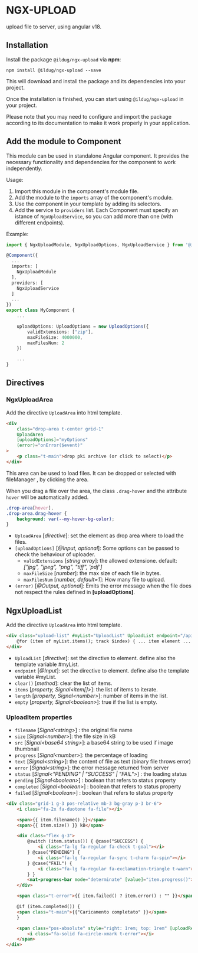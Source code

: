 # NGX-UPLOAD

upload file to server, using angular v18.

## Installation

Install the package `@ildug/ngx-upload` via **npm**:

```shell
npm install @ildug/ngx-upload --save
```

This will download and install the package and its dependencies into your project.

Once the installation is finished, you can start using `@ildug/ngx-upload` in your project.

Please note that you may need to configure and import the package according to its documentation to make it work properly in your application.

## Add the module to Component

This module can be used in standalone Angular component.
It provides the necessary functionality and dependencies for the component to work independently.

Usage:

1. Import this module in the component's module file.
2. Add the module to the `imports` array of the component's module.
3. Use the component in your template by adding its selectors.
4. Add the service to `providers` list. Each Component must specify an istance of `NgxUploadService`, so you can add more than one (with different endpoints).

Example:

```typescript
import { NgxUploadModule, NgxUploadOptions, NgxUploadService } from '@ildug/ngx-upload';

@Component({
  ...
  imports: [
    NgxUploadModule
  ],
  providers: [
    NgxUploadService
  ]
  ...
})
export class MyComponent { 
    ... 

    uploadOptions: UploadOptions = new UploadOptions({
        validExtensions: ["zip"],
        maxFileSize: 4000000,
        maxFilesNum: 2
    })

    ... 
}
```

## Directives

### NgxUploadArea

Add the directive `UploadArea` into html template.

```html
<div
    class="drop-area t-center grid-1"
    UploadArea
    [uploadOptions]="myOptions"
    (error)="onError($event)"
>
    <p class="t-main">drop pki archive (or click to select)</p>
</div>
```

This area can be used to load files.
It can be dropped or selected with fileManager , by clicking the area.

When you drag a file over the area, the class `.drag-hover` and the attribute `hover` will be automatically added.

```css
.drop-area[hover],
.drop-area.drag-hover {
    background: var(--my-hover-bg-color);
}
```

-   `UploadArea` [*directive*]: set the element as drop area where to load the files.
-   `[uploadOptions]` [*@Input, optional*]: Some options can be passed to check the behaviour of uploader.
    -   `validExtensions` [*string array*]: the allowed extensione. default: _["jpg", "jpeg", "png", "tiff", 'pdf']_
    -   `maxFileSize` [*number*]: the max size of each file in bytes.
    -   `maxFilesNum` [*number, default=1*]: How many file to upload.
-   `(error)` [*@Output, optional*]: Emits the error message when the file does not respect the rules defined in **[uploadOptions]**.

## NgxUploadList

Add the directive `UploadArea` into html template.

```html
<div class="upload-list" #myList="UploadList" UploadList endpoint="/api/pki/import/archive">
    @for (item of myList.items(); track $index) { ... item element ... }
</div>
```

-   `UploadList` [*directive*]: set the directive to element. define also the template variable #myList.
-   `endpoint` [*@Input*]: set the directive to element. define also the template variable #myList.
-   `clear()` [*method*]: clear the list of items.
-   `items` [*property, Signal\<item[]>*]: the list of items to iterate.
-   `length` [*property, Signal\<number>*]: number of items in the list.
-   `empty` [*property, Signal\<boolean>*]: true if the list is empty.

### UploadItem properties

-  `filename` [*Signal\<string>*] : the  original file name
-  `size` [*Signal\<number>*]: the file size in kB
-  `src` [*Signal\<base64 string>*]: a base64 string to be used if image thumbnail
-  `progress` [*Signal\<number>*]: the percentage of loading 
-  `text` [*Signal\<string>*]: the content of file as text (binary file throws error)
-  `error` [*Signal\<string>*]: the error message returned from server
-  `status` [*Signal\<"PENDING" | "SUCCESS" | "FAIL">*] : the loading status 
-  `pending` [*Signal\<boolean>*] : boolean that refers to status property
-  `completed` [*Signal\<boolean>*]  : boolean that refers to status property
-  `failed` [*Signal\<boolean>*]  : boolean that refers to status property

```html
<div class="grid-1 g-3 pos-relative mb-3 bg-gray p-3 br-6">
    <i class="fa-2x fa-duotone fa-file"></i>

    <span>{{ item.filename() }}</span>
    <span>{{ item.size() }} kB</span>

    <div class="flex g-3">
        @switch (item.status()) { @case("SUCCESS") {
            <i class="fa-lg fa-regular fa-check t-goal"></i>
        } @case("PENDING") {
            <i class="fa-lg fa-regular fa-sync t-charm fa-spin"></i>
        } @case("FAIL") {
            <i class="fa-lg fa-regular fa-exclamation-triangle t-warn"></i>
        } }
        <mat-progress-bar mode="determinate" [value]="item.progress()"></mat-progress-bar>
    </div>

    <span class="t-error">{{ item.failed() ? item.error() : "" }}</span>

    @if (item.completed()) {
    <span class="t-main">{{"Caricamento completato" }}</span>
    }

    <span class="pos-absolute" style="right: 1rem; top: 1rem" [uploadRemoveItem]="item">
        <i class="fa-solid fa-circle-xmark t-error"></i>
    </span>
</div>
```



